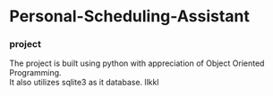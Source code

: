# Personal-Scheduling-Assistant
### project 

The project is built using python with appreciation of Object Oriented Programming.<br />
It also utilizes sqlite3 as it database.
llkkl
